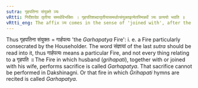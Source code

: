 ```yaml
---
sutra: गृहपतिना संयुक्ते ञ्यः
vRtti: निर्देशादेव तृतीया समर्थविभक्तिः । गृहपतिशब्दात्तृतीयासमर्थात्संयुक्तइत्येतस्मिन्नर्थे ञ्यः प्रत्ययो भवति ॥
vRtti_eng: The affix ञ्य comes in the sense of 'joined with', after the word 'grahapati' in the third case in construction.
---
```

Thus गृहपतिना संयुक्तः = गार्हपत्यः 'the _Garhapatya_ Fire': i. e. a Fire particularly consecrated by the Householder. The word संज्ञायां of the last _sutra_ should be read into it, thus गार्हपत्यः means a particular Fire, and not every thing relating to a गृहपति ॥ The Fire in which husband (_grihapati_), together with or joined with his wife, performs sacrifice is called _Garhapatya_. That sacrifice cannot be performed in Dakshinagni. Or that fire in which _Grihapati_ hymns are recited is called _Garhapatya_.
